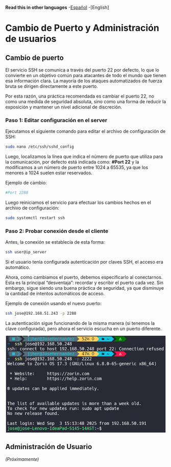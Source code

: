 **Read this in other languages**
-[Español](#cambio-de-puerto-y-administración-de-usuarios)
-[English]

# Cambio de Puerto y Administración de usuarios

## Cambio de puerto

El servicio SSH se comunica a través del puerto 22 por defecto, lo que lo convierte en un objetivo común para atacantes de todo el mundo que tienen esa información clara. La mayoría de los ataques automatizados de fuerza bruta se dirigen directamente a este puerto.

Por esta razón, una práctica recomendada es cambiar el puerto 22, no como una medida de seguridad absoluta, sino como una forma de reducir la exposición y mantener un nivel adicional de discreción.

### Paso 1: Editar configuración en el server

Ejecutamos el siguiente comando para editar el archivo de configuración de SSH:
```bash
sudo nano /etc/ssh/sshd_config
```

Luego, localizamos la línea que indica el número de puerto que utiliza para la comunicación, por defecto está indicada como: **#Port 22** y la modificamos a un número de puerto entre 1024 a 65535, ya que los menores a 1024 suelen estar reservados.

Ejemplo de cambio:
```bash
#Port 2288
```

Luego reiniciamos el servicio para efectuar los cambios hechos en el archivo de configuración:

```bash
sudo systemctl restart ssh
```

### Paso 2: Probar conexión desde el cliente

Antes, la conexión se establecía de esta forma:
```bash
ssh user@ip_server
```
Si el usuario tenía configurada autenticación por claves SSH, el acceso era automático.

Ahora, como cambiamos el puerto, debemos especificarlo al conectarnos. Esta es la principal “desventaja”: recordar y escribir el puerto cada vez. Sin embargo, sigue siendo una buena práctica de seguridad, ya que disminuye la cantidad de intentos automáticos de acceso.

Ejemplo de conexión usando el nuevo puerto:
```bash
ssh jose@192.168.51.243 -p 2288
```

La autenticación sigue funcionando de la misma manera (si tenemos la clave configurada), pero ahora el servicio escucha en un puerto diferente.
<div align='center'>
<img src="../Week3/Pictures/Connection.png" alt="Conexión con otro puerto" width="500"/>
</div>

## Administración de Usuario
*(Próximamente)*